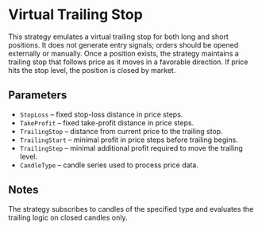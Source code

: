 # Virtual Trailing Stop

This strategy emulates a virtual trailing stop for both long and short positions. It does not generate entry signals; orders should be opened externally or manually. Once a position exists, the strategy maintains a trailing stop that follows price as it moves in a favorable direction. If price hits the stop level, the position is closed by market.

## Parameters

- `StopLoss` – fixed stop-loss distance in price steps.
- `TakeProfit` – fixed take-profit distance in price steps.
- `TrailingStop` – distance from current price to the trailing stop.
- `TrailingStart` – minimal profit in price steps before trailing begins.
- `TrailingStep` – minimal additional profit required to move the trailing level.
- `CandleType` – candle series used to process price data.

## Notes

The strategy subscribes to candles of the specified type and evaluates the trailing logic on closed candles only.
